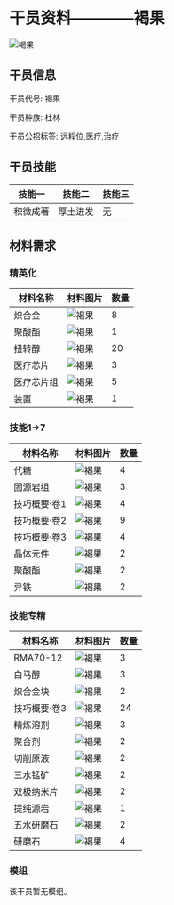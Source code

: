 # 干员资料————褐果

![褐果](./oprImages/褐果.png)

## 干员信息

干员代号: 褐果

干员种族: 杜林

干员公招标签: 远程位,医疗,治疗

## 干员技能

| 技能一       | 技能二   | 技能三 |
| ------------ | -------- | ------ |
| 积微成著 | 厚土迸发 | 无 |

## 材料需求

### 精英化

| 材料名称      | 材料图片 | 数量  |
|---------|---------|-----|
| 炽合金 | ![褐果](./matIcons/炽合金.png)  |   8  |
| 聚酸酯 | ![褐果](./matIcons/聚酸酯.png)  |   1  |
| 扭转醇 | ![褐果](./matIcons/扭转醇.png)  |   20  |
| 医疗芯片 | ![褐果](./matIcons/医疗芯片.png)  |   3  |
| 医疗芯片组 | ![褐果](./matIcons/医疗芯片组.png)  |   5  |
| 装置 | ![褐果](./matIcons/装置.png)  |   1  |

### 技能1→7

| 材料名称      | 材料图片 | 数量  |
|---------|---------|-----|
| 代糖 | ![褐果](./matIcons/代糖.png)  |   4  |
| 固源岩组 | ![褐果](./matIcons/固源岩组.png)  |   3  |
| 技巧概要·卷1 | ![褐果](./matIcons/技巧概要·卷1.png)  |   4  |
| 技巧概要·卷2 | ![褐果](./matIcons/技巧概要·卷2.png)  |   9  |
| 技巧概要·卷3 | ![褐果](./matIcons/技巧概要·卷3.png)  |   4  |
| 晶体元件 | ![褐果](./matIcons/晶体元件.png)  |   2  |
| 聚酸酯 | ![褐果](./matIcons/聚酸酯.png)  |   2  |
| 异铁 | ![褐果](./matIcons/异铁.png)  |   2  |

### 技能专精

| 材料名称      | 材料图片 | 数量  |
|---------|---------|-----|
| RMA70-12 | ![褐果](./matIcons/RMA70-12.png)  |   3  |
| 白马醇 | ![褐果](./matIcons/白马醇.png)  |   3  |
| 炽合金块 | ![褐果](./matIcons/炽合金块.png)  |   2  |
| 技巧概要·卷3 | ![褐果](./matIcons/技巧概要·卷3.png)  |   24  |
| 精炼溶剂 | ![褐果](./matIcons/精炼溶剂.png)  |   3  |
| 聚合剂 | ![褐果](./matIcons/聚合剂.png)  |   2  |
| 切削原液 | ![褐果](./matIcons/切削原液.png)  |   2  |
| 三水锰矿 | ![褐果](./matIcons/三水锰矿.png)  |   2  |
| 双极纳米片 | ![褐果](./matIcons/双极纳米片.png)  |   2  |
| 提纯源岩 | ![褐果](./matIcons/提纯源岩.png)  |   1  |
| 五水研磨石 | ![褐果](./matIcons/五水研磨石.png)  |   2  |
| 研磨石 | ![褐果](./matIcons/研磨石.png)  |   4  |

### 模组

该干员暂无模组。
